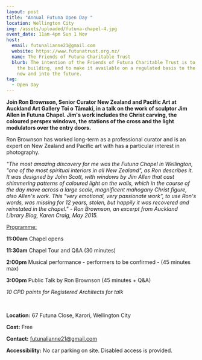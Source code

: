 ```yaml
---
layout: post
title: "Annual Futuna Open Day "
location: Wellington City
img: /assets/uploaded/futuna-chapel-4.jpg
event_date: 11am-4pm Sun 1 Nov
host:
  email: futunalianne21@gmail.com
  website: https://www.futunatrust.org.nz/
  name: The Friends of Futuna Charitable Trust
  blurb: The intention of the Friends of Futuna Charitable Trust is to conserve
    the building, and to make it available on a regulated basis to the public
    now and into the future.
tag:
  - Open Day
---
```

**Join Ron Brownson, Senior Curator New Zealand and Pacific Art at Auckland Art Gallery Toi o Tāmaki, in a talk on the work of sculptor Jim Allen in Futuna Chapel. Jim's work includes the Christ carving, the coloured perspex windows, the stations of the cross and the light modulators over the entry doors.**  

Ron Brownson has worked long-term as a professional curator and is an expert on New Zealand and Pacific art with has a particular interest in photography.

*"The most amazing discovery for me was the Futuna Chapel in Wellington, "one of the most spiritual interiors in all New Zealand", as Ron describes it. It was designed by John Scott, with windows by Jim Allen that cast shimmering patterns of coloured light on the walls, which in the course of the day move across a large scale, magnificent mahogany Christ figure, also Allen's work. This "very emotional, very passionate work", to use Ron's words, was missing for 12 years, stolen, but happily it was recovered and reinstated in the chapel." - Ron Brownson, an excerpt from Auckland Library Blog, Karen Craig, May 2015.*

<u>Programme:</u>

**11:00am** Chapel opens

**11:30am** Chapel Tour and Q&A (30 minutes)

**2:00pm** Musical performance - performers to be confirmed - (45 minutes max)

**3:00pm** Public Talk by Ron Brownson (45 minutes + Q&A)

*10 CPD points for Registered Architects for talk*

<br>

**Location:** 67 Futuna Close, Karori, Wellington City

**Cost:** Free

**Contact:** futunalianne21@gmail.com

**Accessibility:** No car parking on site. Disabled access is provided.